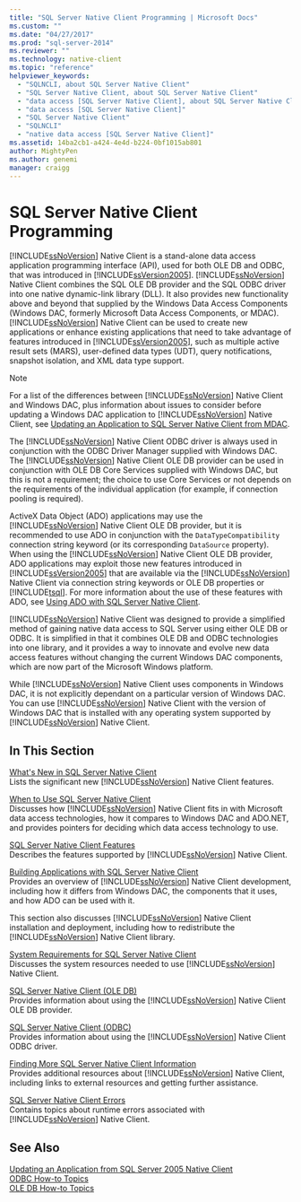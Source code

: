 ```yaml
---
title: "SQL Server Native Client Programming | Microsoft Docs"
ms.custom: ""
ms.date: "04/27/2017"
ms.prod: "sql-server-2014"
ms.reviewer: ""
ms.technology: native-client
ms.topic: "reference"
helpviewer_keywords: 
  - "SQLNCLI, about SQL Server Native Client"
  - "SQL Server Native Client, about SQL Server Native Client"
  - "data access [SQL Server Native Client], about SQL Server Native Client"
  - "data access [SQL Server Native Client]"
  - "SQL Server Native Client"
  - "SQLNCLI"
  - "native data access [SQL Server Native Client]"
ms.assetid: 14ba2cb1-a424-4e4d-b224-0bf1015ab801
author: MightyPen
ms.author: genemi
manager: craigg
---
```

# SQL Server Native Client Programming
  [!INCLUDE[ssNoVersion](../../includes/ssnoversion-md.md)] Native Client is a stand-alone data access application programming interface (API), used for both OLE DB and ODBC, that was introduced in [!INCLUDE[ssVersion2005](../../includes/ssversion2005-md.md)]. [!INCLUDE[ssNoVersion](../../includes/ssnoversion-md.md)] Native Client combines the SQL OLE DB provider and the SQL ODBC driver into one native dynamic-link library (DLL). It also provides new functionality above and beyond that supplied by the Windows Data Access Components (Windows DAC, formerly Microsoft Data Access Components, or MDAC). [!INCLUDE[ssNoVersion](../../includes/ssnoversion-md.md)] Native Client can be used to create new applications or enhance existing applications that need to take advantage of features introduced in [!INCLUDE[ssVersion2005](../../includes/ssversion2005-md.md)], such as multiple active result sets (MARS), user-defined data types (UDT), query notifications, snapshot isolation, and XML data type support.  
  
> [!NOTE]  
>  For a list of the differences between [!INCLUDE[ssNoVersion](../../includes/ssnoversion-md.md)] Native Client and Windows DAC, plus information about issues to consider before updating a Windows DAC application to [!INCLUDE[ssNoVersion](../../includes/ssnoversion-md.md)] Native Client, see [Updating an Application to SQL Server Native Client from MDAC](applications/updating-an-application-to-sql-server-native-client-from-mdac.md).  
  
 The [!INCLUDE[ssNoVersion](../../includes/ssnoversion-md.md)] Native Client ODBC driver is always used in conjunction with the ODBC Driver Manager supplied with Windows DAC. The [!INCLUDE[ssNoVersion](../../includes/ssnoversion-md.md)] Native Client OLE DB provider can be used in conjunction with OLE DB Core Services supplied with Windows DAC, but this is not a requirement; the choice to use Core Services or not depends on the requirements of the individual application (for example, if connection pooling is required).  
  
 ActiveX Data Object (ADO) applications may use the [!INCLUDE[ssNoVersion](../../includes/ssnoversion-md.md)] Native Client OLE DB provider, but it is recommended to use ADO in conjunction with the `DataTypeCompatibility` connection string keyword (or its corresponding `DataSource` property). When using the [!INCLUDE[ssNoVersion](../../includes/ssnoversion-md.md)] Native Client OLE DB provider, ADO applications may exploit those new features introduced in [!INCLUDE[ssVersion2005](../../includes/ssversion2005-md.md)] that are available via the [!INCLUDE[ssNoVersion](../../includes/ssnoversion-md.md)] Native Client via connection string keywords or OLE DB properties or [!INCLUDE[tsql](../../includes/tsql-md.md)]. For more information about the use of these features with ADO, see [Using ADO with SQL Server Native Client](applications/using-ado-with-sql-server-native-client.md).  
  
 [!INCLUDE[ssNoVersion](../../includes/ssnoversion-md.md)] Native Client was designed to provide a simplified method of gaining native data access to SQL Server using either OLE DB or ODBC. It is simplified in that it combines OLE DB and ODBC technologies into one library, and it provides a way to innovate and evolve new data access features without changing the current Windows DAC components, which are now part of the Microsoft Windows platform.  
  
 While [!INCLUDE[ssNoVersion](../../includes/ssnoversion-md.md)] Native Client uses components in Windows DAC, it is not explicitly dependant on a particular version of Windows DAC. You can use [!INCLUDE[ssNoVersion](../../includes/ssnoversion-md.md)] Native Client with the version of Windows DAC that is installed with any operating system supported by [!INCLUDE[ssNoVersion](../../includes/ssnoversion-md.md)] Native Client.  
  
## In This Section  
 [What's New in SQL Server Native Client](sql-server-native-client.md)  
 Lists the significant new [!INCLUDE[ssNoVersion](../../includes/ssnoversion-md.md)] Native Client features.  
  
 [When to Use SQL Server Native Client](when-to-use-sql-server-native-client.md)  
 Discusses how [!INCLUDE[ssNoVersion](../../includes/ssnoversion-md.md)] Native Client fits in with Microsoft data access technologies, how it compares to Windows DAC and ADO.NET, and provides pointers for deciding which data access technology to use.  
  
 [SQL Server Native Client Features](features/sql-server-native-client-features.md)  
 Describes the features supported by [!INCLUDE[ssNoVersion](../../includes/ssnoversion-md.md)] Native Client.  
  
 [Building Applications with SQL Server Native Client](applications/building-applications-with-sql-server-native-client.md)  
 Provides an overview of [!INCLUDE[ssNoVersion](../../includes/ssnoversion-md.md)] Native Client development, including how it differs from Windows DAC, the components that it uses, and how ADO can be used with it.  
  
 This section also discusses [!INCLUDE[ssNoVersion](../../includes/ssnoversion-md.md)] Native Client installation and deployment, including how to redistribute the [!INCLUDE[ssNoVersion](../../includes/ssnoversion-md.md)] Native Client library.  
  
 [System Requirements for SQL Server Native Client](system-requirements-for-sql-server-native-client.md)  
 Discusses the system resources needed to use [!INCLUDE[ssNoVersion](../../includes/ssnoversion-md.md)] Native Client.  
  
 [SQL Server Native Client &#40;OLE DB&#41;](ole-db/sql-server-native-client-ole-db.md)  
 Provides information about using the [!INCLUDE[ssNoVersion](../../includes/ssnoversion-md.md)] Native Client OLE DB provider.  
  
 [SQL Server Native Client &#40;ODBC&#41;](odbc/sql-server-native-client-odbc.md)  
 Provides information about using the [!INCLUDE[ssNoVersion](../../includes/ssnoversion-md.md)] Native Client ODBC driver.  
  
 [Finding More SQL Server Native Client Information](finding-more-sql-server-native-client-information.md)  
 Provides additional resources about [!INCLUDE[ssNoVersion](../../includes/ssnoversion-md.md)] Native Client, including links to external resources and getting further assistance.  
  
 [SQL Server Native Client Errors](../native-client-ole-db-errors/errors.md)  
 Contains topics about runtime errors associated with [!INCLUDE[ssNoVersion](../../includes/ssnoversion-md.md)] Native Client.  
  
## See Also  
 [Updating an Application from SQL Server 2005 Native Client](applications/updating-an-application-from-sql-server-2005-native-client.md)   
 [ODBC How-to Topics](../native-client-odbc-how-to/odbc-how-to-topics.md)   
 [OLE DB How-to Topics](../native-client-ole-db-how-to/ole-db-how-to-topics.md)  
  
  
